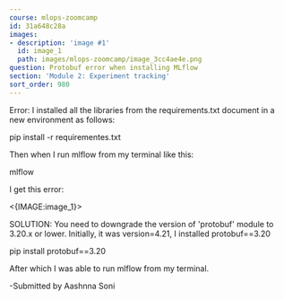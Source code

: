 ```yaml
---
course: mlops-zoomcamp
id: 31a648c28a
images:
- description: 'image #1'
  id: image_1
  path: images/mlops-zoomcamp/image_3cc4ae4e.png
question: Protobuf error when installing MLflow
section: 'Module 2: Experiment tracking'
sort_order: 980
---
```


Error: I installed all the libraries from the requirements.txt document in a new environment as follows:

pip install -r requirementes.txt

Then when I run mlflow from my terminal like this:

mlflow

I get this error:

<{IMAGE:image_1}>

SOLUTION: You need to downgrade the version of 'protobuf' module to 3.20.x or lower. Initially, it was version=4.21, I installed protobuf==3.20

pip install protobuf==3.20

After which I was able to run mlflow from my terminal.

-Submitted by Aashnna Soni


